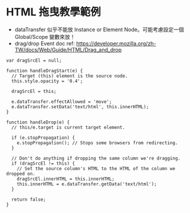 # HTML 拖曳教學範例

- dataTransfer 似乎不能放 Instance or Element Node。可能考慮設定一個 Global/Scope 變數來放！
- drag/drop Event doc ref: https://developer.mozilla.org/zh-TW/docs/Web/Guide/HTML/Drag_and_drop

~~~
var dragSrcEl = null;

function handleDragStart(e) {
  // Target (this) element is the source node.
  this.style.opacity = '0.4';

  dragSrcEl = this;

  e.dataTransfer.effectAllowed = 'move';
  e.dataTransfer.setData('text/html', this.innerHTML);
}

function handleDrop(e) {
  // this/e.target is current target element.

  if (e.stopPropagation) {
    e.stopPropagation(); // Stops some browsers from redirecting.
  }

  // Don't do anything if dropping the same column we're dragging.
  if (dragSrcEl != this) {
    // Set the source column's HTML to the HTML of the column we dropped on.
    dragSrcEl.innerHTML = this.innerHTML;
    this.innerHTML = e.dataTransfer.getData('text/html');
  }

  return false;
}
~~~
